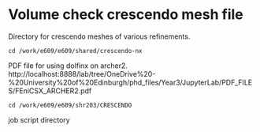 # Volume check crescendo mesh file 

Directory for crescendo meshes of various refinements. 
```
cd /work/e609/e609/shared/crescendo-nx
``` 
PDF file for using dolfinx on archer2.
http://localhost:8888/lab/tree/OneDrive%20-%20University%20of%20Edinburgh/phd_files/Year3/JupyterLab/PDF_FILES/FEniCSX_ARCHER2.pdf

```
cd /work/e609/e609/shr203/CRESCENDO
```
job script directory 